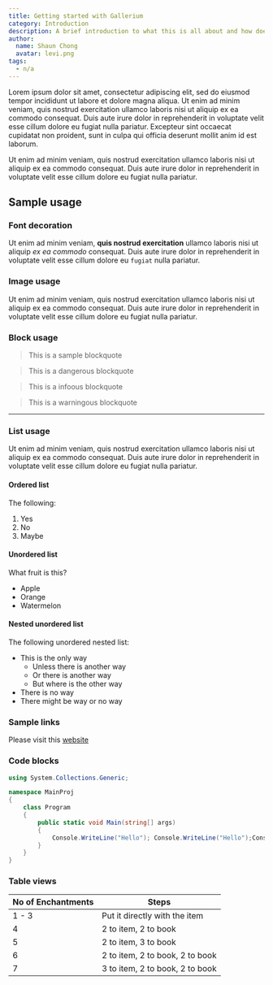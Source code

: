 ```yaml
---
title: Getting started with Gallerium
category: Introduction
description: A brief introduction to what this is all about and how does it matter.
author:
  name: Shaun Chong
  avatar: levi.png
tags:
  - n/a
---
```


Lorem ipsum dolor sit amet, consectetur adipiscing elit, sed do eiusmod tempor incididunt ut labore et dolore magna aliqua. Ut enim ad minim veniam, quis nostrud exercitation ullamco laboris nisi ut aliquip ex ea commodo consequat. Duis aute irure dolor in reprehenderit in voluptate velit esse cillum dolore eu fugiat nulla pariatur. Excepteur sint occaecat cupidatat non proident, sunt in culpa qui officia deserunt mollit anim id est laborum.

Ut enim ad minim veniam, quis nostrud exercitation ullamco laboris nisi ut aliquip ex ea commodo consequat. Duis aute irure dolor in reprehenderit in voluptate velit esse cillum dolore eu fugiat nulla pariatur.

## Sample usage

### Font decoration

Ut enim ad minim veniam, **quis nostrud exercitation** ullamco laboris nisi ut aliquip _ex ea commodo_ consequat. Duis aute irure dolor in reprehenderit in voluptate velit esse cillum dolore eu `fugiat` nulla pariatur.

### Image usage

<v-img folder="test" image="NFT.png"></v-img>

Ut enim ad minim veniam, quis nostrud exercitation ullamco laboris nisi ut aliquip ex ea commodo consequat. Duis aute irure dolor in reprehenderit in voluptate velit esse cillum dolore eu fugiat nulla pariatur.

### Block usage

> This is a sample blockquote

<blockquote class="danger">This is a dangerous blockquote</blockquote>
<blockquote class="info">This is a infoous blockquote</blockquote>
<blockquote class="warning">This is a warningous blockquote</blockquote>

---

### List usage

Ut enim ad minim veniam, quis nostrud exercitation ullamco laboris nisi ut aliquip ex ea commodo consequat. Duis aute irure dolor in reprehenderit in voluptate velit esse cillum dolore eu fugiat nulla pariatur.

#### Ordered list

The following:

1. Yes
2. No
3. Maybe

#### Unordered list

What fruit is this?

- Apple
- Orange
- Watermelon

#### Nested unordered list

The following unordered nested list:

- This is the only way
  - Unless there is another way
  - Or there is another way
  - But where is the other way
- There is no way
- There might be way or no way

### Sample links

Please visit this [website](https://www.google.com)

### Code blocks

```cs
using System.Collections.Generic;

namespace MainProj
{
    class Program
    {
        public static void Main(string[] args)
        {
            Console.WriteLine("Hello"); Console.WriteLine("Hello");Console.WriteLine("Hello");Console.WriteLine("Hello");Console.WriteLine("Hello");Console.WriteLine("Hello");Console.WriteLine("Hello");Console.WriteLine("Hello");
        }
    }
}
```

### Table views

| No of Enchantments | Steps                           |
| ------------------ | ------------------------------- |
| 1 - 3              | Put it directly with the item   |
| 4                  | 2 to item, 2 to book            |
| 5                  | 2 to item, 3 to book            |
| 6                  | 2 to item, 2 to book, 2 to book |
| 7                  | 3 to item, 2 to book, 2 to book |
